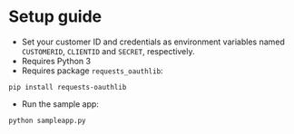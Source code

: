 # Setup guide

* Set your customer ID and credentials as environment variables named `CUSTOMERID`, `CLIENTID` and `SECRET`, respectively.
* Requires Python 3
* Requires package ``requests_oauthlib``:

```
pip install requests-oauthlib
```

* Run the sample app:

```
python sampleapp.py
```
